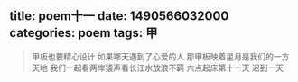 title: poem十一
date: 1490566032000
categories: poem
tags: 甲
---
> 甲板也要精心设计
如果哪天遇到了心爱的人
那甲板映着星月是我们的一方天地
我们一起看两岸猿声看长江水放浪不羁
六点起床第十一天 迟到一天